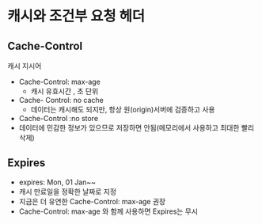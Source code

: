 # 캐시와 조건부 요청 헤더

## Cache-Control
캐시 지시어

- Cache-Control: max-age
  - 캐시 유효시간 , 초 단위
- Cache- Control: no cache
  - 데이터는 캐시해도 되지만, 항상 원(origin)서버에 검증하고 사용  
 - Cache-Control :no store
  - 데이터에 민감한 정보가 있으므로 저장하면 안됨(메모리에서 사용하고 최대한 빨리 삭제)

## Expires
 - expires: Mon, 01 Jan~~
 - 캐시 만료일을 정확한 날짜로 지정
 - 지금은 더 유연한 Cache-Control: max-age 권장
 - Cache-Control: max-age 와 함께 사용하면 Expires는 무시

